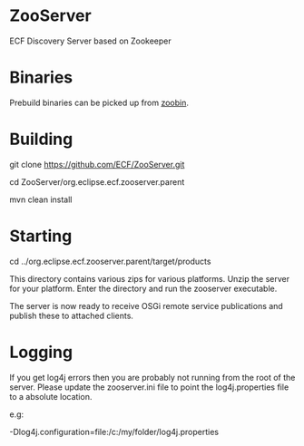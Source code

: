 ZooServer
=========

ECF Discovery Server based on Zookeeper

Binaries
========

Prebuild binaries can be picked up from [zoobin].

[zoobin]: http://download.ecf-project.org/repo/C-HEAD-discovery.zooserver/builds/lastSuccessfulBuild/archive/org.eclipse.ecf.zooserver.product/target/products/ "zooserver build"

Building
========

git clone https://github.com/ECF/ZooServer.git

cd ZooServer/org.eclipse.ecf.zooserver.parent

mvn clean install

Starting
========

cd ../org.eclipse.ecf.zooserver.parent/target/products

This directory contains various zips for various platforms. Unzip the server for your platform. Enter the directory and run the zooserver executable.

The server is now ready to receive OSGi remote service publications and publish these to attached clients.

Logging
=======

If you get log4j errors then you are probably not running from the root of the server. Please update the zooserver.ini file to point the log4j.properties file to a absolute location.

e.g: 

-Dlog4j.configuration=file:/c:/my/folder/log4j.properties
